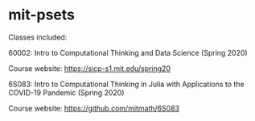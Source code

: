 # mit-psets

Classes included:


60002: Intro to Computational Thinking and Data Science (Spring 2020)<br>

Course website: https://sicp-s1.mit.edu/spring20


6S083: Intro to Computational Thinking in Julia with Applications to the COVID-19 Pandemic (Spring 2020)<br>

Course website: https://github.com/mitmath/6S083

